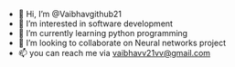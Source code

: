 - 👋 Hi, I’m @Vaibhavgithub21
- 👀 I’m interested in software development
- 🌱 I’m currently learning python programming
- 💞️ I’m looking to collaborate on Neural networks project
- 📫 you can reach me via vaibhavv21vv@gmail.com

<!---
Vaibhavgithub21/Vaibhavgithub21 is a ✨ special ✨ repository because its `README.md` (this file) appears on your GitHub profile.
You can click the Preview link to take a look at your changes.
--->

